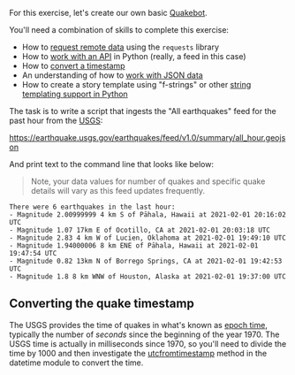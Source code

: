 For this exercise, let's create our own basic [Quakebot][].

You'll need a combination of skills to complete this exercise:

* How to [request remote data](/docs/python/remote_files.md) using the `requests` library
* How to [work with an API](docs/python/working_with_apis.md) in Python (really, a feed in this case)
* How to [convert a timestamp](#converting-the-quake-timestamp)
* An understanding of how to [work with JSON data](https://realpython.com/python-json/)
* How to create a story template using "f-strings" or other [string
  templating support in Python](https://data-driven.news/bna/2019/day/7/#mad-libs-with-strings-and-templates)

The task is to write a script that ingests the "All earthquakes" feed for
the past hour from the [USGS][]:

  https://earthquake.usgs.gov/earthquakes/feed/v1.0/summary/all_hour.geojson

And print text to the command line that looks like below:

> Note, your data values for number of quakes and specific quake details
> will vary as this feed updates frequently.

```
There were 6 earthquakes in the last hour:
- Magnitude 2.00999999 4 km S of Pāhala, Hawaii at 2021-02-01 20:16:02 UTC
- Magnitude 1.07 17km E of Ocotillo, CA at 2021-02-01 20:03:18 UTC
- Magnitude 2.83 4 km W of Lucien, Oklahoma at 2021-02-01 19:49:10 UTC
- Magnitude 1.94000006 8 km ENE of Pāhala, Hawaii at 2021-02-01 19:47:54 UTC
- Magnitude 0.82 13km N of Borrego Springs, CA at 2021-02-01 19:42:53 UTC
- Magnitude 1.8 8 km WNW of Houston, Alaska at 2021-02-01 19:37:00 UTC
```

## Converting the quake timestamp

The USGS provides the time of quakes in what's known as [epoch time](https://en.wikipedia.org/wiki/Epoch_(computing)), typically
the number of *seconds* since the beginning of the year 1970. The USGS time is actually in milliseconds since 1970, so you'll need to 
divide the time by 1000 and then investigate the [utcfromtimestamp](https://docs.python.org/3/library/datetime.html#datetime.datetime.utcfromtimestamp) method in the datetime module to convert the time.


[USGS]: https://earthquake.usgs.gov/earthquakes/feed/v1.0/geojson.php
[Quakebot]: https://slate.com/technology/2014/03/quakebot-los-angeles-times-robot-journalist-writes-article-on-la-earthquake.html
